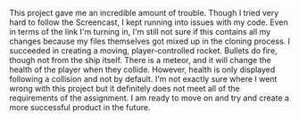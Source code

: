 This project gave me an incredible amount of trouble. Though I tried very hard to follow the Screencast, I kept running into issues with my code. Even in terms of the link I'm turning in, I'm still not sure if this contains all my changes because my files themselves got mixed up in the cloning process. I succeeded in creating a moving, player-controlled rocket. Bullets do fire, though not from the ship itself. There is a meteor, and it will change the health of the player when they collide. However, health is only displayed following a collision and not by default. I'm not exactly sure where I went wrong with this project but it definitely does not meet all of the requirements of the assignment. I am ready to move on and try and create a more successful product in the future. 
